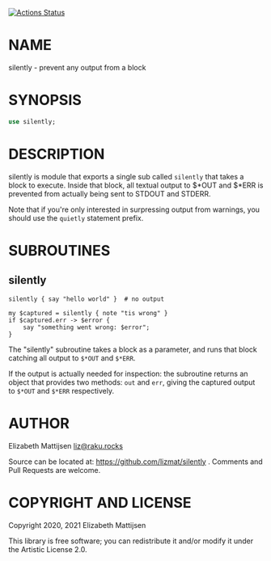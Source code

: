 [![Actions Status](https://github.com/lizmat/silently/workflows/test/badge.svg)](https://github.com/lizmat/silently/actions)

NAME
====

silently - prevent any output from a block

SYNOPSIS
========

```raku
use silently;
```

DESCRIPTION
===========

silently is module that exports a single sub called `silently` that takes a block to execute. Inside that block, all textual output to $*OUT and $*ERR is prevented from actually being sent to STDOUT and STDERR.

Note that if you're only interested in surpressing output from warnings, you should use the `quietly` statement prefix.

SUBROUTINES
===========

silently
--------

    silently { say "hello world" }  # no output

    my $captured = silently { note "tis wrong" }
    if $captured.err -> $error {
        say "something went wrong: $error";
    }

The "silently" subroutine takes a block as a parameter, and runs that block catching all output to `$*OUT` and `$*ERR`.

If the output is actually needed for inspection: the subroutine returns an object that provides two methods: `out` and `err`, giving the captured output to `$*OUT` and `$*ERR` respectively.

AUTHOR
======

Elizabeth Mattijsen <liz@raku.rocks>

Source can be located at: https://github.com/lizmat/silently . Comments and Pull Requests are welcome.

COPYRIGHT AND LICENSE
=====================

Copyright 2020, 2021 Elizabeth Mattijsen

This library is free software; you can redistribute it and/or modify it under the Artistic License 2.0.

